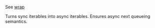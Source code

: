 See [wrap](#wrap)

Turns sync iterables into async iterables. Ensures async next queueing semantics.
